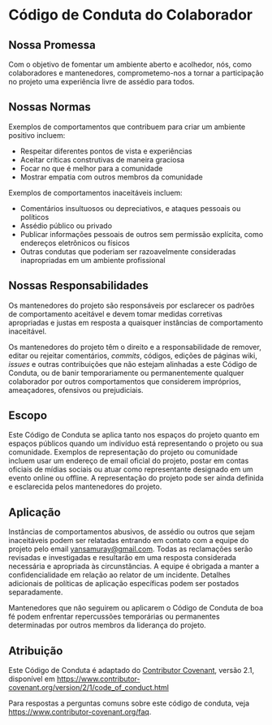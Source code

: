 # Código de Conduta do Colaborador

## Nossa Promessa

Com o objetivo de fomentar um ambiente aberto e acolhedor, nós, como colaboradores e mantenedores, comprometemo-nos a tornar a participação no projeto uma experiência livre de assédio para todos.

## Nossas Normas

Exemplos de comportamentos que contribuem para criar um ambiente positivo incluem:

- Respeitar diferentes pontos de vista e experiências
- Aceitar críticas construtivas de maneira graciosa
- Focar no que é melhor para a comunidade
- Mostrar empatia com outros membros da comunidade

Exemplos de comportamentos inaceitáveis incluem:

- Comentários insultuosos ou depreciativos, e ataques pessoais ou políticos
- Assédio público ou privado
- Publicar informações pessoais de outros sem permissão explícita, como endereços eletrônicos ou físicos
- Outras condutas que poderiam ser razoavelmente consideradas inapropriadas em um ambiente profissional

## Nossas Responsabilidades

Os mantenedores do projeto são responsáveis por esclarecer os padrões de comportamento aceitável e devem tomar medidas corretivas apropriadas e justas em resposta a quaisquer instâncias de comportamento inaceitável.

Os mantenedores do projeto têm o direito e a responsabilidade de remover, editar ou rejeitar comentários, *commits*, códigos, edições de páginas wiki, *issues* e outras contribuições que não estejam alinhadas a este Código de Conduta, ou de banir temporariamente ou permanentemente qualquer colaborador por outros comportamentos que considerem impróprios, ameaçadores, ofensivos ou prejudiciais.

## Escopo

Este Código de Conduta se aplica tanto nos espaços do projeto quanto em espaços públicos quando um indivíduo está representando o projeto ou sua comunidade. Exemplos de representação do projeto ou comunidade incluem usar um endereço de email oficial do projeto, postar em contas oficiais de mídias sociais ou atuar como representante designado em um evento online ou offline. A representação do projeto pode ser ainda definida e esclarecida pelos mantenedores do projeto.

## Aplicação

Instâncias de comportamentos abusivos, de assédio ou outros que sejam inaceitáveis podem ser relatadas entrando em contato com a equipe do projeto pelo email [yansamuray@gmail.com](mailto:yansamuray@gmail.com). Todas as reclamações serão revisadas e investigadas e resultarão em uma resposta considerada necessária e apropriada às circunstâncias. A equipe é obrigada a manter a confidencialidade em relação ao relator de um incidente. Detalhes adicionais de políticas de aplicação específicas podem ser postados separadamente.

Mantenedores que não seguirem ou aplicarem o Código de Conduta de boa fé podem enfrentar repercussões temporárias ou permanentes determinadas por outros membros da liderança do projeto.

## Atribuição

Este Código de Conduta é adaptado do [Contributor Covenant](https://www.contributor-covenant.org), versão 2.1, disponível em https://www.contributor-covenant.org/version/2/1/code_of_conduct.html

Para respostas a perguntas comuns sobre este código de conduta, veja https://www.contributor-covenant.org/faq.

